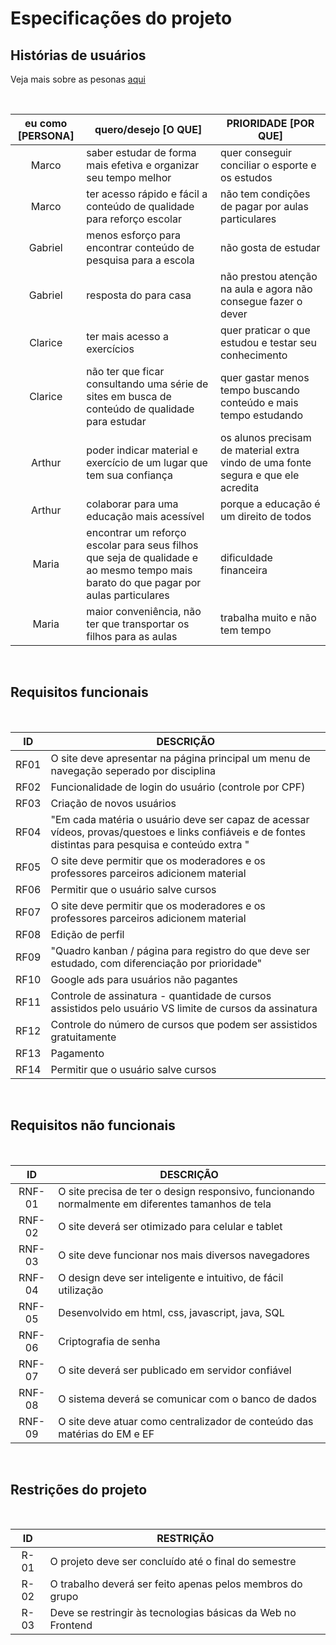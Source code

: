 # Especificações do projeto

## Histórias de usuários

Veja mais sobre as pesonas [aqui](https://github.com/ICEI-PUC-Minas-PPLCC-TI/tiaw-ppl-cc-m-20212-aulas-particulares-01/blob/master/Documentacao/00-Design_Thinking/2.1-Empatia_Personas.md)

<br>

| eu como [PERSONA] |                                                          quero/desejo [O QUE]                                                         |                                PRIORIDADE [POR QUE]                               |
|:-----------------:|---------------------------------------------------------------------------------------------------------------------------------------|-----------------------------------------------------------------------------------|
| Marco             | saber estudar de forma mais efetiva e organizar seu tempo melhor                                                                      | quer conseguir conciliar o esporte e os estudos                                   |
| Marco             | ter acesso rápido e fácil a conteúdo  de qualidade para reforço escolar                                                               | não tem condições de pagar por aulas particulares                                 |
| Gabriel           | menos esforço para encontrar conteúdo de pesquisa para a escola                                                                       | não gosta de estudar                                                              |
| Gabriel           | resposta do para casa                                                                                                                 | não prestou atenção na aula e  agora não consegue fazer o dever                   |
| Clarice           | ter mais acesso a exercícios                                                                                                          | quer praticar o que estudou e testar seu conhecimento                             |
| Clarice           | não ter que ficar consultando uma série de sites em busca de  conteúdo de qualidade para estudar                                      | quer gastar menos tempo buscando  conteúdo e mais tempo estudando                 |
| Arthur            | poder indicar material e exercício de um lugar que tem sua  confiança                                                                 | os alunos precisam de material extra vindo de uma fonte segura e que ele acredita |
| Arthur            | colaborar para uma educação mais acessível                                                                                            | porque a educação é um direito de todos                                           |
| Maria             | encontrar um reforço escolar para seus filhos que seja de qualidade e  ao mesmo tempo mais barato do que pagar por aulas particulares | dificuldade financeira                                                            |
| Maria             | maior conveniência, não ter que transportar os filhos para as aulas                                                                   | trabalha muito e não tem tempo                                                    |


<br>

## Requisitos funcionais

<br>

| ID   | DESCRIÇÃO                                                                                                                                              |
|:----:|--------------------------------------------------------------------------------------------------------------------------------------------------------|
| RF01 | O site deve apresentar na página principal um menu de navegação seperado por disciplina                                                                |
| RF02 | Funcionalidade de login do usuário (controle por CPF)                                                                                                  |
| RF03 | Criação de novos usuários                                                                                                                              | 
| RF04 | "Em cada matéria o usuário deve ser capaz de acessar vídeos, provas/questoes e links confiáveis e de fontes distintas para pesquisa e conteúdo extra " |
| RF05 | O site deve permitir que os moderadores e os professores parceiros adicionem material                                                                  |
| RF06 | Permitir que o usuário salve cursos                                                                                                                    |
| RF07 | O site deve permitir que os moderadores e os professores parceiros adicionem material                                                                  |
| RF08 | Edição de perfil                                                                                                                                       |
| RF09 | "Quadro kanban / página para registro do que deve ser estudado, com diferenciação por prioridade"                                                      |
| RF10 | Google ads para usuários não pagantes                                                                                                                  |
| RF11 | Controle de assinatura - quantidade de cursos assistidos pelo usuário VS limite de cursos da assinatura                                                |
| RF12 | Controle do número de cursos que podem ser assistidos gratuitamente                                                                                    |
| RF13 | Pagamento                                                                                                                                              |
| RF14 | Permitir que o usuário salve cursos                                                                                                                    |
                                                                                          

<br>

## Requisitos não funcionais

<br>

|   ID   |                                             DESCRIÇÃO                                             | 
|:------:|---------------------------------------------------------------------------------------------------|
| RNF-01 | O site precisa de ter o design responsivo, funcionando normalmente em diferentes tamanhos de tela |
| RNF-02 | O site deverá ser otimizado para celular e tablet                                                 |
| RNF-03 | O site deve funcionar nos mais diversos navegadores                                               |
| RNF-04 | O design deve ser inteligente e intuitivo, de fácil utilização                                    |
| RNF-05 | Desenvolvido em html, css, javascript, java, SQL                                                  |
| RNF-06 | Criptografia de senha                                                                             |
| RNF-07 | O site deverá ser publicado em servidor confiável                                                 |
| RNF-08 | O sistema deverá se comunicar com o banco de dados                                                |
| RNF-09 | O site deve atuar como centralizador de conteúdo das matérias do EM e EF                          |
<br>

## Restrições do projeto

<br>

| ID   | RESTRIÇÃO                                                    |
|:----:|--------------------------------------------------------------|
| R-01 | O projeto deve ser concluído até o final do semestre         |
| R-02 | O trabalho deverá ser feito apenas pelos membros do grupo    |
| R-03 | Deve se restringir às tecnologias básicas da Web no Frontend |
